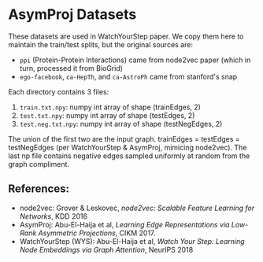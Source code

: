 # AsymProj Datasets

These datasets are used in WatchYourStep paper. We copy them here to maintain
the train/test splits, but the original sources are:

 * `ppi` (Protein-Protein Interactions) came from node2vec paper (which in turn, processed it from BioGrid)
 * `ego-facebook`, `ca-HepTh`, and `ca-AstroPh` came from stanford's snap

Each directory contains 3 files:

 1. `train.txt.npy`: numpy int array of shape (trainEdges, 2)
 1. `test.txt.npy`: numpy int array of shape (testEdges, 2)
 1. `test.neg.txt.npy`: numpy int array of shape (testNegEdges, 2)


The union of the first two are the input graph. trainEdges = testEdges = testNegEdges (per WatchYourStep & AsymProj, mimicing node2vec). The last np file contains negative edges sampled uniformly at random from the graph compliment.

## References:
 * node2vec: Grover & Leskovec, *node2vec: Scalable Feature Learning for Networks*, KDD 2016
 * AsymProj: Abu-El-Haija et al, *Learning Edge Representations via Low-Rank Asymmetric Projections*, CIKM 2017.
 * WatchYourStep (WYS): Abu-El-Haija et al, *Watch Your Step: Learning Node Embeddings via Graph Attention*, NeurIPS 2018
